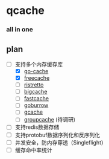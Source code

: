 # qcache 
### all in one

## plan

* [ ] 支持多个内存缓存库
  * [x] [go-cache](github.com/patrickmn/go-cache)
  * [x] [freecache](https://github.com/coocood/freecache)
  * [ ] [ristretto](https://github.com/dgraph-io/ristretto)
  * [ ] [bigcache](https://github.com/allegro/bigcache)
  * [ ] [fastcache](https://github.com/VictoriaMetrics/fastcache)
  * [ ] [goburrow](https://github.com/goburrow/cache)
  * [ ] [gcache](https://github.com/bluele/gcache)
  * [ ] [groupcache](https://github.com/golang/groupcache) (待调研)
* [ ] 支持redis数据存储 
* [ ] 支持protobuf数据序列化和反序列化
* [ ] 并发安全，防内存穿透（Singleflight）
* [ ] 缓存命中率统计